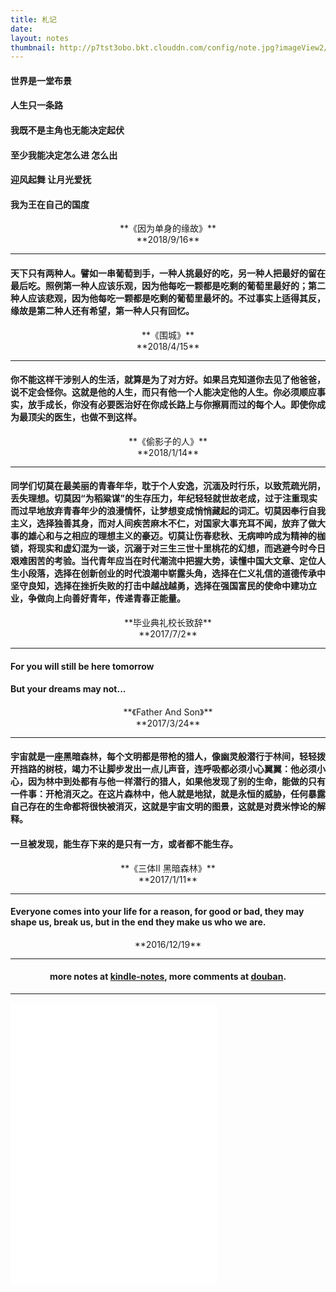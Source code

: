 ```yaml
---
title: 札记
date:
layout: notes
thumbnail: http://p7tst3obo.bkt.clouddn.com/config/note.jpg?imageView2/0/interlace/1/q/100|watermark/2/text/Y3lhbmcudGVjaA==/font/Y29uc29sYXM=/fontsize/720/fill/I0Q0RUVGMQ==/dissolve/69/gravity/SouthEast/dx/10/dy/10
---
```

#### 世界是一堂布景
#### 人生只一条路
#### 我既不是主角也无能决定起伏
#### 至少我能决定怎么进 怎么出
#### 迎风起舞 让月光爱抚
#### 我为王在自己的国度
<center>**《因为单身的缘故》**</center>
<center> **2018/9/16**  </center>

---------------------------------------

#### 天下只有两种人。譬如一串葡萄到手，一种人挑最好的吃，另一种人把最好的留在最后吃。照例第一种人应该乐观，因为他每吃一颗都是吃剩的葡萄里最好的；第二种人应该悲观，因为他每吃一颗都是吃剩的葡萄里最坏的。不过事实上适得其反，缘故是第二种人还有希望，第一种人只有回忆。

<center>**《围城》**</center>
<center> **2018/4/15**  </center>

 ---------------------------------------

#### 你不能这样干涉别人的生活，就算是为了对方好。如果吕克知道你去见了他爸爸，说不定会怪你。这就是他的人生，而只有他一个人能决定他的人生。你必须顺应事实，放手成长，你没有必要医治好在你成长路上与你擦肩而过的每个人。即使你成为最顶尖的医生，也做不到这样。

<center>**《偷影子的人》**</center>
 <center>**2018/1/14**  </center>

 ---------------------------------------

#### 同学们切莫在最美丽的青春年华，耽于个人安逸，沉湎及时行乐，以致荒疏光阴，丢失理想。切莫因“为稻粱谋”的生存压力，年纪轻轻就世故老成，过于注重现实而过早地放弃青春年少的浪漫情怀，让梦想变成悄悄藏起的词汇。切莫因奉行自我主义，选择独善其身，而对人间疾苦麻木不仁，对国家大事充耳不闻，放弃了做大事的雄心和与之相应的理想主义的豪迈。切莫让伤春悲秋、无病呻吟成为精神的枷锁，将现实和虚幻混为一谈，沉溺于对三生三世十里桃花的幻想，而逃避今时今日艰难困苦的考验。当代青年应当在时代潮流中把握大势，读懂中国大文章、定位人生小段落，选择在创新创业的时代浪潮中崭露头角，选择在仁义礼信的道德传承中坚守良知，选择在挫折失败的打击中越战越勇，选择在强国富民的使命中建功立业，争做向上向善好青年，传递青春正能量。

<center>**毕业典礼校长致辞**</center>
 <center>**2017/7/2**  </center>

 ---------------------------------------

#### For you will still be here tomorrow
#### But your dreams may not...

<center>**《Father And Son》**</center>
<center> **2017/3/24**  </center>

---------------------------------------

#### 宇宙就是一座黑暗森林，每个文明都是带枪的猎人，像幽灵般潜行于林间，轻轻拨开挡路的树枝，竭力不让脚步发出一点儿声音，连呼吸都必须小心翼翼：他必须小心，因为林中到处都有与他一样潜行的猎人，如果他发现了别的生命，能做的只有一件事：开枪消灭之。在这片森林中，他人就是地狱，就是永恒的威胁，任何暴露自己存在的生命都将很快被消灭，这就是宇宙文明的图景，这就是对费米悖论的解释。

#### 一旦被发现，能生存下来的是只有一方，或者都不能生存。

<center>  **《三体II 黑暗森林》** </center>
<center>  **2017/1/11** </center>

---------------------------------------

#### Everyone comes into your life for a reason, for good or bad, they may shape us, break us, but in the end they make us who we are.

<center> **2016/12/19**  </center>

---------------------------------------

#### <center> more notes at [kindle-notes](http://cyang.top/), more comments at [douban](https://www.douban.com/people/cyang812/reviews). </center>

---------------------------------------

 <!-- 只显示播放器 -->
 <iframe frameborder="no" border="0" marginwidth="0" marginheight="0" width=330 height=450 src="//music.163.com/outchain/player?type=0&id=540965889&auto=1&height=430"></iframe>
